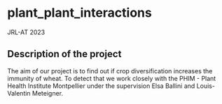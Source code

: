 # plant_plant_interactions
JRL-AT 2023

## Description of the project
The aim of our project is to find out if crop diversification increases the immunity of wheat. To detect that we work closely with the PHIM - Plant Health Institute Montpellier under the supervision Elsa Ballini and Louis-Valentin Meteigner.
